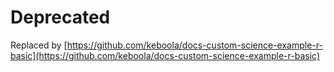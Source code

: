 # Deprecated

Replaced by [https://github.com/keboola/docs-custom-science-example-r-basic](https://github.com/keboola/docs-custom-science-example-r-basic)
